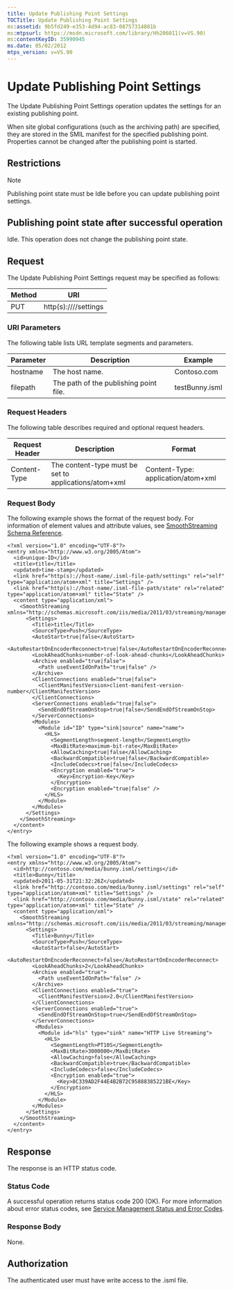 ```yaml
---
title: Update Publishing Point Settings
TOCTitle: Update Publishing Point Settings
ms:assetid: 9b5fd249-e353-4d94-ac83-08757314881b
ms:mtpsurl: https://msdn.microsoft.com/library/Hh206011(v=VS.90)
ms:contentKeyID: 35990945
ms.date: 05/02/2012
mtps_version: v=VS.90
---
```


# Update Publishing Point Settings

The Update Publishing Point Settings operation updates the settings for an existing publishing point.

When site global configurations (such as the archiving path) are specified, they are stored in the SMIL manifest for the specified publishing point. Properties cannot be changed after the publishing point is started.

## Restrictions

> [!NOTE]  
> Publishing point state must be Idle before you can update publishing point settings.

## Publishing point state after successful operation

Idle. This operation does not change the publishing point state.

## Request

The Update Publishing Point Settings request may be specified as follows:

|Method|URI|
|--- |--- |
|PUT|http(s)://<hostname>/<filepath>/settings|

### URI Parameters

The following table lists URL template segments and parameters.

|Parameter|Description|Example|
|--- |--- |--- |
|hostname|The host name.|Contoso.com|
|filepath|The path of the publishing point file.|testBunny.isml|

### Request Headers

The following table describes required and optional request headers.

|Request Header|Description|Format|
|--- |--- |--- |
|Content-Type|The content-type must be set to applications/atom+xml|Content-Type: application/atom+xml|

### Request Body

The following example shows the format of the request body. For information of element values and attribute values, see [SmoothStreaming Schema Reference](smoothstreaming-schema-reference.md).

    <?xml version="1.0" encoding="UTF-8"?>
    <entry xmlns="http://www.w3.org/2005/Atom">
      <id>unique-ID</id>
      <title>title</title>
      <updated>time-stamp</updated>
      <link href="http(s)://host-name/.isml-file-path/settings" rel="self" type="application/atom+xml" title="Settings" />
      <link href="http(s)://host-name/.isml-file-path/state" rel="related" type="application/atom+xml" title="State" />
      <content type="application/xml">
        <SmoothStreaming xmlns="http://schemas.microsoft.com/iis/media/2011/03/streaming/management">
          <Settings>
            <Title>title</Title>
            <SourceType>Push</SourceType>
            <AutoStart>true|false</AutoStart>
            <AutoRestartOnEncoderReconnect>true|false</AutoRestartOnEncoderReconnect>
            <LookAheadChunks>number-of-look-ahead-chunks</LookAheadChunks>
            <Archive enabled="true|false">
              <Path useEventIdOnPath="true|false" />
            </Archive>
            <ClientConnections enabled="true|false">
              <ClientManifestVersion>client-manifest-version-number</ClientManifestVersion>
            </ClientConnections>
            <ServerConnections enabled="true|false">
              <SendEndOfStreamOnStop>true|false</SendEndOfStreamOnStop>
            </ServerConnections>
            <Modules>
              <Module id="ID" type="sink|source" name="name">
                <HLS>
                  <SegmentLength>segment-length</SegmentLength>
                  <MaxBitRate>maximum-bit-rate</MaxBitRate>
                  <AllowCaching>true|false</AllowCaching>
                  <BackwardCompatible>true|false</BackwardCompatible>
                  <IncludeCodecs>true|false</IncludeCodecs>
                  <Encryption enabled="true">
                    <Key>Encryption-Key</Key>
                  </Encryption>
                  <Encryption enabled="true|false" />
                </HLS>
              </Module>
            </Modules>
          </Settings>
        </SmoothStreaming>
      </content>
    </entry>

The following example shows a request body.

    <?xml version="1.0" encoding="UTF-8"?>
    <entry xmlns="http://www.w3.org/2005/Atom">
      <id>http://contoso.com/media/bunny.isml/settings</id>
      <title>Bunny</title>
      <updated>2011-05-31T21:32:26Z</updated>
      <link href="http://contoso.com/media/bunny.isml/settings" rel="self" type="application/atom+xml" title="Settings" />
      <link href="http://contoso.com/media/bunny.isml/state" rel="related" type="application/atom+xml" title="State" />
      <content type="application/xml">
        <SmoothStreaming xmlns="http://schemas.microsoft.com/iis/media/2011/03/streaming/management">
          <Settings>
            <Title>Bunny</Title>
            <SourceType>Push</SourceType>
            <AutoStart>false</AutoStart>
            <AutoRestartOnEncoderReconnect>false</AutoRestartOnEncoderReconnect>
            <LookAheadChunks>2</LookAheadChunks>
            <Archive enabled="true">
              <Path useEventIdOnPath="false" />
            </Archive>
            <ClientConnections enabled="true">
              <ClientManifestVersion>2.0</ClientManifestVersion>
            </ClientConnections>
            <ServerConnections enabled="true">
              <SendEndOfStreamOnStop>true</SendEndOfStreamOnStop>
            </ServerConnections>
             <Modules>
              <Module id="hls" type="sink" name="HTTP Live Streaming">
                <HLS>
                  <SegmentLength>PT10S</SegmentLength>
                  <MaxBitRate>3000000</MaxBitRate>
                  <AllowCaching>false</AllowCaching>
                  <BackwardCompatible>true</BackwardCompatible>
                  <IncludeCodecs>false</IncludeCodecs>
                  <Encryption enabled="true">
                    <Key>8C339AD2F44E4B2B72C95888385221BE</Key>
                  </Encryption>
                </HLS>
              </Module>
            </Modules>
          </Settings>
        </SmoothStreaming>
      </content>
    </entry>

## Response

The response is an HTTP status code.

### Status Code

A successful operation returns status code 200 (OK). For more information about error status codes, see [Service Management Status and Error Codes](service-management-status-and-error-codes.md).

### Response Body

None.

## Authorization

The authenticated user must have write access to the .isml file.
